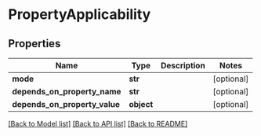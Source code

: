 # PropertyApplicability

## Properties
Name | Type | Description | Notes
------------ | ------------- | ------------- | -------------
**mode** | **str** |  | [optional] 
**depends_on_property_name** | **str** |  | [optional] 
**depends_on_property_value** | **object** |  | [optional] 

[[Back to Model list]](../README.md#documentation-for-models) [[Back to API list]](../README.md#documentation-for-api-endpoints) [[Back to README]](../README.md)



